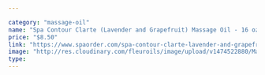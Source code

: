 ```yaml
---

category: "massage-oil"
name: "Spa Contour Clarte (Lavender and Grapefruit) Massage Oil - 16 oz"
price: "$8.50"
link: "https://www.spaorder.com/spa-contour-clarte-lavender-and-grapefruit-massage-oil-16-oz/"
image: "http://res.cloudinary.com/fleuroils/image/upload/v1474522880/Massage%20Oil/16_oz.jpg"
type: 
---
```

